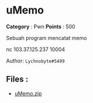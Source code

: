 # uMemo

**Category** : Pwn
**Points** : 500

Sebuah program mencatat memo

nc 103.37.125.237 10004

Author: `Lychnobyte#5499`

## Files : 
 - [uMemo.zip](./uMemo.zip)


